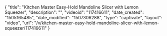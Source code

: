 {
    "title": "Kitchen Master Easy-Hold Mandoline Slicer with Lemon Squeezer",
    "description": "",
    "videoid": "117416611",
    "date_created": "1505165485",
    "date_modified": "1507306288",
    "type": "captivate",
    "layout": "video",
    "url": "\/v\/kitchen-master-easy-hold-mandoline-slicer-with-lemon-squeezer\/117416611"
}